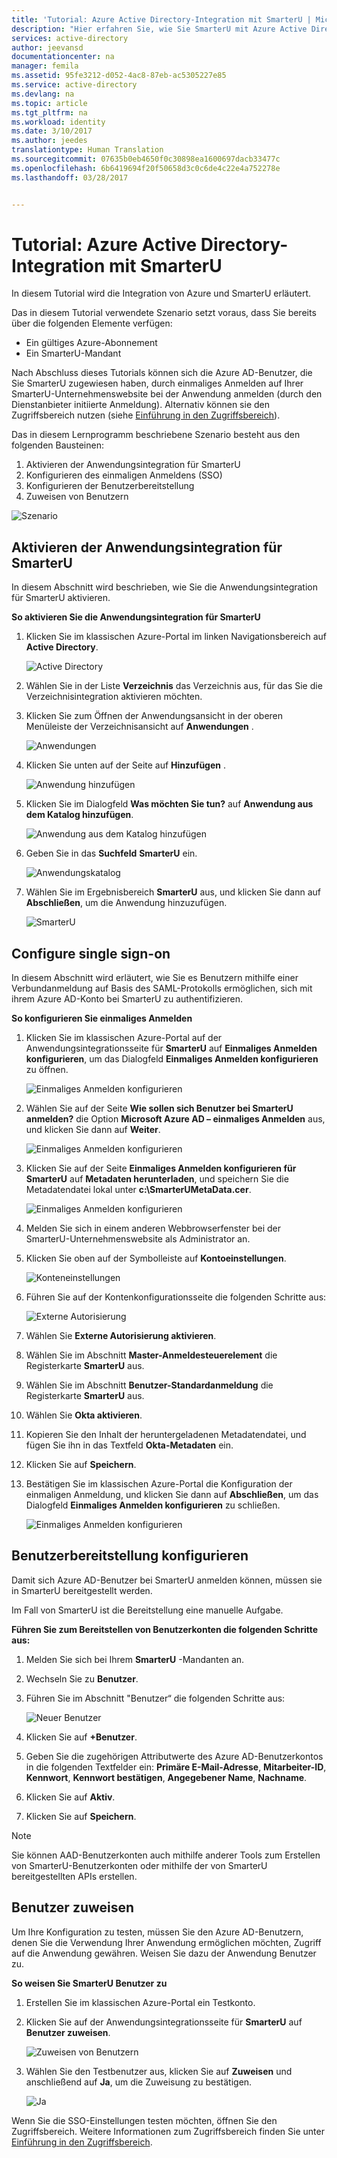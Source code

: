 ```yaml
---
title: 'Tutorial: Azure Active Directory-Integration mit SmarterU | Microsoft Docs'
description: "Hier erfahren Sie, wie Sie SmarterU mit Azure Active Directory verwenden können, um einmaliges Anmelden, automatisierte Bereitstellung und vieles mehr zu ermöglichen."
services: active-directory
author: jeevansd
documentationcenter: na
manager: femila
ms.assetid: 95fe3212-d052-4ac8-87eb-ac5305227e85
ms.service: active-directory
ms.devlang: na
ms.topic: article
ms.tgt_pltfrm: na
ms.workload: identity
ms.date: 3/10/2017
ms.author: jeedes
translationtype: Human Translation
ms.sourcegitcommit: 07635b0eb4650f0c30898ea1600697dacb33477c
ms.openlocfilehash: 6b6419694f20f50658d3c0c6de4c22e4a752278e
ms.lasthandoff: 03/28/2017


---
```

# <a name="tutorial-azure-active-directory-integration-with-smarteru"></a>Tutorial: Azure Active Directory-Integration mit SmarterU
In diesem Tutorial wird die Integration von Azure und SmarterU erläutert.  

Das in diesem Tutorial verwendete Szenario setzt voraus, dass Sie bereits über die folgenden Elemente verfügen:

* Ein gültiges Azure-Abonnement
* Ein SmarterU-Mandant

Nach Abschluss dieses Tutorials können sich die Azure AD-Benutzer, die Sie SmarterU zugewiesen haben, durch einmaliges Anmelden auf Ihrer SmarterU-Unternehmenswebsite bei der Anwendung anmelden (durch den Dienstanbieter initiierte Anmeldung). Alternativ können sie den Zugriffsbereich nutzen (siehe [Einführung in den Zugriffsbereich](active-directory-saas-access-panel-introduction.md)).

Das in diesem Lernprogramm beschriebene Szenario besteht aus den folgenden Bausteinen:

1. Aktivieren der Anwendungsintegration für SmarterU
2. Konfigurieren des einmaligen Anmeldens (SSO)
3. Konfigurieren der Benutzerbereitstellung
4. Zuweisen von Benutzern

![Szenario](./media/active-directory-saas-smarteru-tutorial/IC777320.png "Szenario")

## <a name="enable-the-application-integration-for-smarteru"></a>Aktivieren der Anwendungsintegration für SmarterU
In diesem Abschnitt wird beschrieben, wie Sie die Anwendungsintegration für SmarterU aktivieren.

**So aktivieren Sie die Anwendungsintegration für SmarterU**

1. Klicken Sie im klassischen Azure-Portal im linken Navigationsbereich auf **Active Directory**.
   
    ![Active Directory](./media/active-directory-saas-smarteru-tutorial/IC700993.png "Active Directory")

2. Wählen Sie in der Liste **Verzeichnis** das Verzeichnis aus, für das Sie die Verzeichnisintegration aktivieren möchten.

3. Klicken Sie zum Öffnen der Anwendungsansicht in der oberen Menüleiste der Verzeichnisansicht auf **Anwendungen** .
   
    ![Anwendungen](./media/active-directory-saas-smarteru-tutorial/IC700994.png "Anwendungen")

4. Klicken Sie unten auf der Seite auf **Hinzufügen** .
   
    ![Anwendung hinzufügen](./media/active-directory-saas-smarteru-tutorial/IC749321.png "Anwendung hinzufügen")

5. Klicken Sie im Dialogfeld **Was möchten Sie tun?** auf **Anwendung aus dem Katalog hinzufügen**.
   
    ![Anwendung aus dem Katalog hinzufügen](./media/active-directory-saas-smarteru-tutorial/IC749322.png "Anwendung aus dem Katalog hinzufügen")

6. Geben Sie in das **Suchfeld** **SmarterU** ein.
   
    ![Anwendungskatalog](./media/active-directory-saas-smarteru-tutorial/IC777321.png "Anwendungskatalog")

7. Wählen Sie im Ergebnisbereich **SmarterU** aus, und klicken Sie dann auf **Abschließen**, um die Anwendung hinzuzufügen.
   
    ![SmarterU](./media/active-directory-saas-smarteru-tutorial/IC777322.png "SmarterU")

## <a name="configure-single-sign-on"></a>Configure single sign-on
In diesem Abschnitt wird erläutert, wie Sie es Benutzern mithilfe einer Verbundanmeldung auf Basis des SAML-Protokolls ermöglichen, sich mit ihrem Azure AD-Konto bei SmarterU zu authentifizieren.

**So konfigurieren Sie einmaliges Anmelden**

1. Klicken Sie im klassischen Azure-Portal auf der Anwendungsintegrationsseite für **SmarterU** auf **Einmaliges Anmelden konfigurieren**, um das Dialogfeld **Einmaliges Anmelden konfigurieren** zu öffnen.
   
    ![Einmaliges Anmelden konfigurieren](./media/active-directory-saas-smarteru-tutorial/IC777323.png "Einmaliges Anmelden konfigurieren")

2. Wählen Sie auf der Seite **Wie sollen sich Benutzer bei SmarterU anmelden?** die Option **Microsoft Azure AD – einmaliges Anmelden** aus, und klicken Sie dann auf **Weiter**.
   
    ![Einmaliges Anmelden konfigurieren](./media/active-directory-saas-smarteru-tutorial/IC777324.png "Einmaliges Anmelden konfigurieren")

3. Klicken Sie auf der Seite **Einmaliges Anmelden konfigurieren für SmarterU** auf **Metadaten herunterladen**, und speichern Sie die Metadatendatei lokal unter **c:\\SmarterUMetaData.cer**.
   
    ![Einmaliges Anmelden konfigurieren](./media/active-directory-saas-smarteru-tutorial/IC777325.png "Einmaliges Anmelden konfigurieren")

4. Melden Sie sich in einem anderen Webbrowserfenster bei der SmarterU-Unternehmenswebsite als Administrator an.

5. Klicken Sie oben auf der Symbolleiste auf **Kontoeinstellungen**.
   
    ![Konteneinstellungen](./media/active-directory-saas-smarteru-tutorial/IC777326.png "Konteneinstellungen")

6. Führen Sie auf der Kontenkonfigurationsseite die folgenden Schritte aus:
   
    ![Externe Autorisierung](./media/active-directory-saas-smarteru-tutorial/IC777327.png "Externe Autorisierung") 
  1. Wählen Sie **Externe Autorisierung aktivieren**.
  2. Wählen Sie im Abschnitt **Master-Anmeldesteuerelement** die Registerkarte **SmarterU** aus.
  3. Wählen Sie im Abschnitt **Benutzer-Standardanmeldung** die Registerkarte **SmarterU** aus.
  4. Wählen Sie **Okta aktivieren**.
  5. Kopieren Sie den Inhalt der heruntergeladenen Metadatendatei, und fügen Sie ihn in das Textfeld **Okta-Metadaten** ein.
  6. Klicken Sie auf **Speichern**.

7. Bestätigen Sie im klassischen Azure-Portal die Konfiguration der einmaligen Anmeldung, und klicken Sie dann auf **Abschließen**, um das Dialogfeld **Einmaliges Anmelden konfigurieren** zu schließen.
   
   ![Einmaliges Anmelden konfigurieren](./media/active-directory-saas-smarteru-tutorial/IC777328.png "Einmaliges Anmelden konfigurieren")

## <a name="configure-user-provisioning"></a>Benutzerbereitstellung konfigurieren
Damit sich Azure AD-Benutzer bei SmarterU anmelden können, müssen sie in SmarterU bereitgestellt werden.

Im Fall von SmarterU ist die Bereitstellung eine manuelle Aufgabe.

**Führen Sie zum Bereitstellen von Benutzerkonten die folgenden Schritte aus:**

1. Melden Sie sich bei Ihrem **SmarterU** -Mandanten an.

2. Wechseln Sie zu **Benutzer**.

3. Führen Sie im Abschnitt "Benutzer“ die folgenden Schritte aus:
   
    ![Neuer Benutzer](./media/active-directory-saas-smarteru-tutorial/IC777329.png "Neuer Benutzer")   
  1. Klicken Sie auf **+Benutzer**.
  2. Geben Sie die zugehörigen Attributwerte des Azure AD-Benutzerkontos in die folgenden Textfelder ein: **Primäre E-Mail-Adresse**, **Mitarbeiter-ID**, **Kennwort**, **Kennwort bestätigen**, **Angegebener Name**, **Nachname**.
  3. Klicken Sie auf **Aktiv**. 
  4. Klicken Sie auf **Speichern**.

>[!NOTE]
>Sie können AAD-Benutzerkonten auch mithilfe anderer Tools zum Erstellen von SmarterU-Benutzerkonten oder mithilfe der von SmarterU bereitgestellten APIs erstellen.
> 

## <a name="assign-users"></a>Benutzer zuweisen
Um Ihre Konfiguration zu testen, müssen Sie den Azure AD-Benutzern, denen Sie die Verwendung Ihrer Anwendung ermöglichen möchten, Zugriff auf die Anwendung gewähren. Weisen Sie dazu der Anwendung Benutzer zu.

**So weisen Sie SmarterU Benutzer zu**

1. Erstellen Sie im klassischen Azure-Portal ein Testkonto.

2. Klicken Sie auf der Anwendungsintegrationsseite für **SmarterU** auf **Benutzer zuweisen**.
   
    ![Zuweisen von Benutzern](./media/active-directory-saas-smarteru-tutorial/IC777330.png "Zuweisen von Benutzern")

3. Wählen Sie den Testbenutzer aus, klicken Sie auf **Zuweisen** und anschließend auf **Ja**, um die Zuweisung zu bestätigen.
   
    ![Ja](./media/active-directory-saas-smarteru-tutorial/IC767830.png "Ja")

Wenn Sie die SSO-Einstellungen testen möchten, öffnen Sie den Zugriffsbereich. Weitere Informationen zum Zugriffsbereich finden Sie unter [Einführung in den Zugriffsbereich](active-directory-saas-access-panel-introduction.md).


